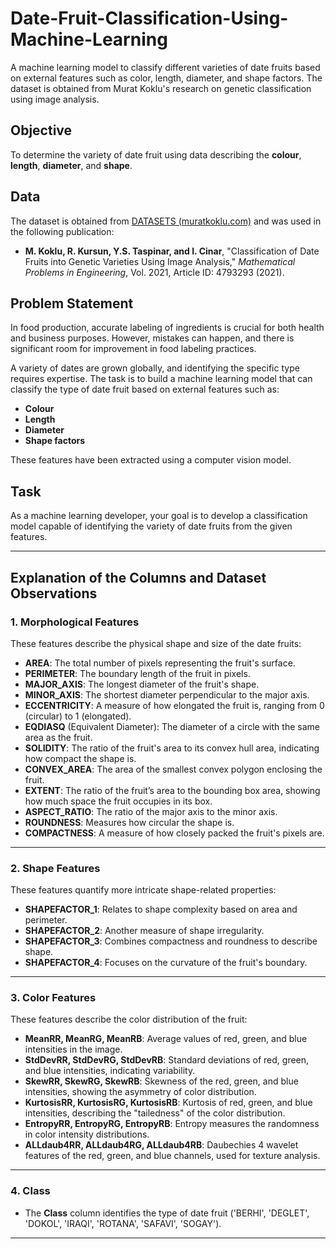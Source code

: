 # Date-Fruit-Classification-Using-Machine-Learning
A machine learning model to classify different varieties of date fruits based on external features such as color, length, diameter, and shape factors. The dataset is obtained from Murat Koklu's research on genetic classification using image analysis.

## Objective
To determine the variety of date fruit using data describing the **colour**, **length**, **diameter**, and **shape**.

## Data
The dataset is obtained from [DATASETS (muratkoklu.com)](http://muratkoklu.com) and was used in the following publication:

- **M. Koklu, R. Kursun, Y.S. Taspinar, and I. Cinar**, "Classification of Date Fruits into Genetic Varieties Using Image Analysis," *Mathematical Problems in Engineering*, Vol. 2021, Article ID: 4793293 (2021).

## Problem Statement
In food production, accurate labeling of ingredients is crucial for both health and business purposes. However, mistakes can happen, and there is significant room for improvement in food labeling practices.

A variety of dates are grown globally, and identifying the specific type requires expertise. The task is to build a machine learning model that can classify the type of date fruit based on external features such as:

- **Colour**
- **Length**
- **Diameter**
- **Shape factors**

These features have been extracted using a computer vision model.

## Task
As a machine learning developer, your goal is to develop a classification model capable of identifying the variety of date fruits from the given features.

---
## Explanation of the Columns and Dataset Observations

### **1. Morphological Features**
These features describe the physical shape and size of the date fruits:
- **AREA**: The total number of pixels representing the fruit's surface.
- **PERIMETER**: The boundary length of the fruit in pixels.
- **MAJOR_AXIS**: The longest diameter of the fruit's shape.
- **MINOR_AXIS**: The shortest diameter perpendicular to the major axis.
- **ECCENTRICITY**: A measure of how elongated the fruit is, ranging from 0 (circular) to 1 (elongated).
- **EQDIASQ** (Equivalent Diameter): The diameter of a circle with the same area as the fruit.
- **SOLIDITY**: The ratio of the fruit's area to its convex hull area, indicating how compact the shape is.
- **CONVEX_AREA**: The area of the smallest convex polygon enclosing the fruit.
- **EXTENT**: The ratio of the fruit’s area to the bounding box area, showing how much space the fruit occupies in its box.
- **ASPECT_RATIO**: The ratio of the major axis to the minor axis.
- **ROUNDNESS**: Measures how circular the shape is.
- **COMPACTNESS**: A measure of how closely packed the fruit's pixels are.

---

### **2. Shape Features**
These features quantify more intricate shape-related properties:
- **SHAPEFACTOR_1**: Relates to shape complexity based on area and perimeter.
- **SHAPEFACTOR_2**: Another measure of shape irregularity.
- **SHAPEFACTOR_3**: Combines compactness and roundness to describe shape.
- **SHAPEFACTOR_4**: Focuses on the curvature of the fruit's boundary.

---

### **3. Color Features**
These features describe the color distribution of the fruit:
- **MeanRR, MeanRG, MeanRB**: Average values of red, green, and blue intensities in the image.
- **StdDevRR, StdDevRG, StdDevRB**: Standard deviations of red, green, and blue intensities, indicating variability.
- **SkewRR, SkewRG, SkewRB**: Skewness of the red, green, and blue intensities, showing the asymmetry of color distribution.
- **KurtosisRR, KurtosisRG, KurtosisRB**: Kurtosis of red, green, and blue intensities, describing the "tailedness" of the color distribution.
- **EntropyRR, EntropyRG, EntropyRB**: Entropy measures the randomness in color intensity distributions.
- **ALLdaub4RR, ALLdaub4RG, ALLdaub4RB**: Daubechies 4 wavelet features of the red, green, and blue channels, used for texture analysis.

---

### **4. Class**
- The **Class** column identifies the type of date fruit ('BERHI', 'DEGLET', 'DOKOL', 'IRAQI', 'ROTANA', 'SAFAVI', 'SOGAY').

---
